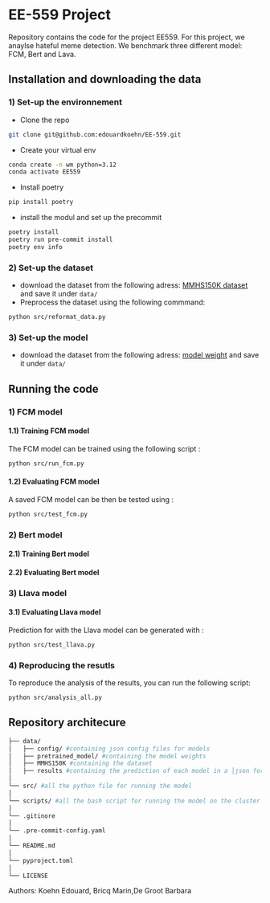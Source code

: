 # EE-559 Project
Repository contains the code for the project EE559. For this project, we anaylse hateful meme detection. We benchmark three different model: FCM, Bert and Lava.



## Installation and downloading the data
### 1) Set-up the environnement
- Clone the repo
```bash
git clone git@github.com:edouardkoehn/EE-559.git
```

- Create your virtual env
```bash
conda create -n wm python=3.12
conda activate EE559
```
- Install poetry
```bash
pip install poetry
```
- install the modul and set up the precommit
```bash
poetry install
poetry run pre-commit install
poetry env info
```
### 2) Set-up the dataset
- download the dataset from the following adress: [MMHS150K dataset](https://drive.google.com/file/d/1S9mMhZFkntNnYdO-1dZXwF_8XIiFcmlF/view) and save it under ```data/```
- Preprocess the dataset using the following commmand:
```bash
python src/reformat_data.py
```
### 3) Set-up the model
- download the dataset from the following adress: [model weight](https://drive.google.com/drive/folders/178WNg4i2pFYRpRJRPJxdMOGF6n6YnyJA?usp=sharing) and save it under ```data/```

## Running the code

### 1) FCM model
#### 1.1) Training FCM model
The FCM model can be trained using the following script :
```bash
python src/run_fcm.py
```
#### 1.2) Evaluating FCM model
A saved FCM model can be then be tested using :
```bash
python src/test_fcm.py
```
### 2) Bert model
#### 2.1) Training Bert model
#### 2.2) Evaluating Bert model

### 3) Llava model
#### 3.1) Evaluating Llava model
Prediction for with the Llava model can be generated with :
```bash
python src/test_llava.py
```
### 4) Reproducing the resutls
To reproduce the analysis of the results, you can run the following script:
```bash
python src/analysis_all.py
```
## Repository architecure

```bash
├── data/
│   ├── config/ #containing json config files for models
│   ├── pretrained_model/ #containing the model weights
│   ├── MMHS150K #containing the dataset
│   ├── results #containing the prediction of each model in a │json format
│
└── src/ #all the python file for running the model
│
└── scripts/ #all the bash script for running the model on the cluster
│
└── .gitinore
│
└── .pre-commit-config.yaml
│
└── README.md
│
└── pyproject.toml
│
└── LICENSE
```
Authors: Koehn Edouard, Bricq Marin,De Groot Barbara
